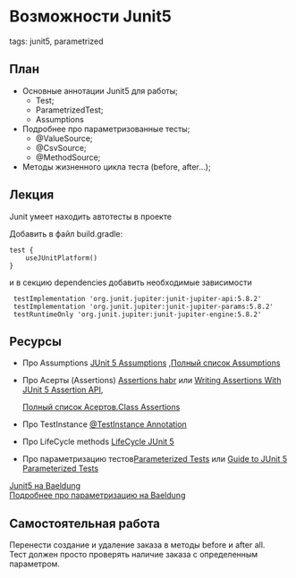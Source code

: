 # Возможности Junit5

tags: junit5, parametrized

## План

- Основные аннотации Junit5 для работы;
    - Test;
    - ParametrizedTest;
    - Assumptions
- Подробнее про параметризованные тесты;
    - @ValueSource;
    - @CsvSource;
    - @MethodSource;
- Методы жизненного цикла теста (before, after...);

## Лекция

Junit умеет
находить автотесты в проекте



Добавить в файл build.gradle:

```
test {
    useJUnitPlatform()
}
```
 и в секцию dependencies добавить необходимые зависимости
```
 testImplementation 'org.junit.jupiter:junit-jupiter-api:5.8.2'
 testImplementation 'org.junit.jupiter:junit-jupiter-params:5.8.2'
 testRuntimeOnly 'org.junit.jupiter:junit-jupiter-engine:5.8.2'
```

## Ресурсы
- Про Assumptions
[JUnit 5 Assumptions](https://howtodoinjava.com/junit5/junit-5-assumptions-examples/) ,[Полный список Assumptions](https://junit.org/junit5/docs/5.0.0/api/org/junit/jupiter/api/Assumptions.html)

- Про Асерты (Assertions)
[Assertions habr](https://habr.com/ru/post/591587/) или [Writing Assertions With JUnit 5 Assertion API](https://www.petrikainulainen.net/programming/testing/junit-5-tutorial-writing-assertions-with-junit-5-api/),
  
  [Полный список Асертов.Class Assertions](https://junit.org/junit5/docs/5.0.1/api/org/junit/jupiter/api/Assertions.html)

- Про TestInstance [@TestInstance Annotation](https://www.baeldung.com/junit-testinstance-annotation)
- Про LifeCycle methods [LifeCycle JUnit 5](https://howtodoinjava.com/junit5/junit-5-test-lifecycle/)
- Про параметризацию тестов[Parameterized Tests](https://junit.org/junit5/docs/current/user-guide/#writing-tests-parameterized-tests)
или [Guide to JUnit 5 Parameterized Tests](https://www.baeldung.com/parameterized-tests-junit-5)
  
[Junit5 на Baeldung](https://www.baeldung.com/junit-5)  
[Подробнее про параметризацию на Baeldung](https://www.baeldung.com/parameterized-tests-junit-5)  

## Самостоятельная работа

Перенести создание и удаление заказа в методы before и after all.  
Тест должен просто проверять наличие заказа с определенным параметром. 